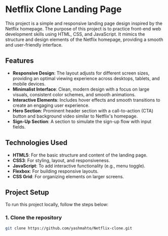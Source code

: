 
# Netflix Clone Landing Page

This project is a simple and responsive landing page design inspired by the Netflix homepage. The purpose of this project is to practice front-end web development skills using HTML, CSS, and JavaScript. It mimics the structure and design elements of the Netflix homepage, providing a smooth and user-friendly interface.

## Features

- **Responsive Design**: The layout adjusts for different screen sizes, providing an optimal viewing experience across desktops, tablets, and mobile devices.
- **Minimalist Interface**: Clean, modern design with a focus on large visuals, consistent color schemes, and smooth animations.
- **Interactive Elements**: Includes hover effects and smooth transitions to create an engaging user experience.
- **Hero Section**: Prominent header section with a call-to-action (CTA) button and background video similar to Netflix's homepage.
- **Sign-Up Section**: A section to simulate the sign-up flow with input fields.

## Technologies Used

- **HTML5**: For the basic structure and content of the landing page.
- **CSS3**: For styling, layout, and responsiveness.
- **JavaScript**: To add interactive functionality (e.g., menu toggle).
- **Flexbox**: For building responsive layouts.
- **CSS Grid**: For organizing elements on larger screens.

## Project Setup

To run this project locally, follow the steps below:

### 1. Clone the repository

```bash
git clone https://github.com/yashmahto/Netflix-clone.git
